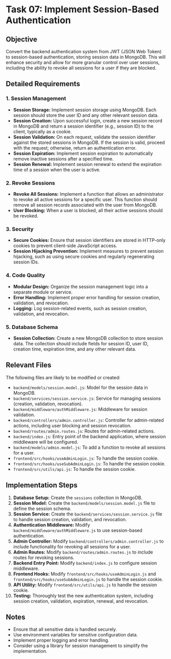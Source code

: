 # Task 07: Implement Session-Based Authentication

## Objective

Convert the backend authentication system from JWT (JSON Web Token) to
session-based authentication, storing session data in MongoDB. This will enhance
security and allow for more granular control over user sessions, including the
ability to revoke all sessions for a user if they are blocked.

## Detailed Requirements

### 1. Session Management

- **Session Storage:** Implement session storage using MongoDB. Each session
  should store the user ID and any other relevant session data.
- **Session Creation:** Upon successful login, create a new session record in
  MongoDB and return a session identifier (e.g., session ID) to the client,
  typically as a cookie.
- **Session Validation:** On each request, validate the session identifier
  against the stored sessions in MongoDB. If the session is valid, proceed with
  the request; otherwise, return an authentication error.
- **Session Expiration:** Implement session expiration to automatically remove
  inactive sessions after a specified time.
- **Session Renewal:** Implement session renewal to extend the expiration time
  of a session when the user is active.

### 2. Revoke Sessions

- **Revoke All Sessions:** Implement a function that allows an administrator to
  revoke all active sessions for a specific user. This function should remove
  all session records associated with the user from MongoDB.
- **User Blocking:** When a user is blocked, all their active sessions should be
  revoked.

### 3. Security

- **Secure Cookies:** Ensure that session identifiers are stored in HTTP-only
  cookies to prevent client-side JavaScript access.
- **Session Hijacking Prevention:** Implement measures to prevent session
  hijacking, such as using secure cookies and regularly regenerating session
  IDs.

### 4. Code Quality

- **Modular Design:** Organize the session management logic into a separate
  module or service.
- **Error Handling:** Implement proper error handling for session creation,
  validation, and revocation.
- **Logging:** Log session-related events, such as session creation, validation,
  and revocation.

### 5. Database Schema

- **Session Collection:** Create a new MongoDB collection to store session data.
  The collection should include fields for session ID, user ID, creation time,
  expiration time, and any other relevant data.

## Relevant Files

The following files are likely to be modified or created:

- `backend/models/session.model.js`: Model for the session data in MongoDB.
- `backend/services/session.service.js`: Service for managing sessions
  (creation, validation, revocation).
- `backend/middleware/authMiddleware.js`: Middleware for session validation.
- `backend/controllers/admin.controller.js`: Controller for admin-related
  actions, including user blocking and session revocation.
- `backend/routes/admin.routes.js`: Routes for admin-related actions.
- `backend/index.js`: Entry point of the backend application, where session
  middleware will be configured.
- `backend/models/admin.model.js`: To add a function to revoke all sessions for
  a user.
- `frontend/src/hooks/useAdminLogin.js`: To handle the session cookie.
- `frontend/src/hooks/useSubAdminLogin.js`: To handle the session cookie.
- `frontend/src/utils/api.js`: To handle the session cookie.

## Implementation Steps

1. **Database Setup:** Create the `sessions` collection in MongoDB.
2. **Session Model:** Create the `backend/models/session.model.js` file to
   define the session schema.
3. **Session Service:** Create the `backend/services/session.service.js` file to
   handle session creation, validation, and revocation.
4. **Authentication Middleware:** Modify `backend/middleware/authMiddleware.js`
   to use session-based authentication.
5. **Admin Controller:** Modify `backend/controllers/admin.controller.js` to
   include functionality for revoking all sessions for a user.
6. **Admin Routes:** Modify `backend/routes/admin.routes.js` to include routes
   for revoking sessions.
7. **Backend Entry Point:** Modify `backend/index.js` to configure session
   middleware.
8. **Frontend Hooks:** Modify `frontend/src/hooks/useAdminLogin.js` and
   `frontend/src/hooks/useSubAdminLogin.js` to handle the session cookie.
9. **API Utility:** Modify `frontend/src/utils/api.js` to handle the session
   cookie.
10. **Testing:** Thoroughly test the new authentication system, including
    session creation, validation, expiration, renewal, and revocation.

## Notes

- Ensure that all sensitive data is handled securely.
- Use environment variables for sensitive configuration data.
- Implement proper logging and error handling.
- Consider using a library for session management to simplify the
  implementation.
